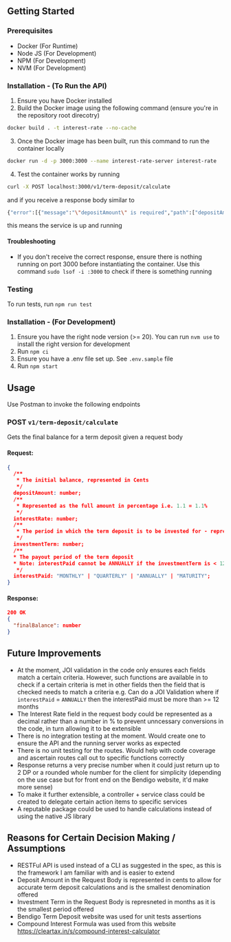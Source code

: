 <!-- Improved compatibility of back to top link: See: https://github.com/othneildrew/Best-README-Template/pull/73 -->
<a name="readme-top"></a>

<!-- GETTING STARTED -->
## Getting Started

### Prerequisites

- Docker (For Runtime)
- Node JS (For Development)
- NPM (For Development)
- NVM (For Development)

### Installation - (To Run the API)
1. Ensure you have Docker installed
2. Build the Docker image using the following command (ensure you're in the repository root direcotry)
```sh
docker build . -t interest-rate --no-cache
```
3. Once the Docker image has been built, run this command to run the container locally
```sh
docker run -d -p 3000:3000 --name interest-rate-server interest-rate
```
4. Test the container works by running
```sh
curl -X POST localhost:3000/v1/term-deposit/calculate
```
and if you receive a response body similar to 
```sh
{"error":[{"message":"\"depositAmount\" is required","path":["depositAmount"],"type":"any.required","context":{"label":"depositAmount","key":"depositAmount"}}]}
```
this means the service is up and running

#### Troubleshooting
- If you don't receive the correct response, ensure there is nothing running on port 3000 before instantiating the container. Use this command `sudo lsof -i :3000` to check if there is something running

### Testing
To run tests, run `npm run test`

### Installation - (For Development)

1. Ensure you have the right node version (>= 20). You can run `nvm use` to install the right version for development
2. Run `npm ci`
3. Ensure you have a .env file set up. See `.env.sample` file 
4. Run `npm start`

<!-- USAGE EXAMPLES -->
## Usage
Use Postman to invoke the following endpoints

### POST `v1/term-deposit/calculate`
Gets the final balance for a term deposit given a request body

#### Request:
```json
{
  /**
   * The initial balance, represented in Cents
   */
  depositAmount: number;
  /**
   * Represented as the full amount in percentage i.e. 1.1 = 1.1% 
   */
  interestRate: number;
  /**
   * The period in which the term deposit is to be invested for - represented in months
   */
  investmentTerm: number;
  /**
  * The payout period of the term deposit
  * Note: interestPaid cannot be ANNUALLY if the investmentTerm is < 12 months
   */
  interestPaid: "MONTHLY" | "QUARTERLY" | "ANNUALLY" | "MATURITY";
}
```

#### Response: 
```json
200 OK
{
  "finalBalance": number
}
```

## Future Improvements
- At the moment, JOI validation in the code only ensures each fields match a certain criteria. However, such functions are available in to check if a certain criteria is met in other fields then the field that is checked needs to match a criteria
e.g. Can do a JOI Validation where if `interestPaid` = `ANNUALLY` then the interestPaid must be more than >= 12 months
- The Interest Rate field in the request body could be represented as a decimal rather than a number in % to prevent unncessary conversions in the code, in turn allowing it to be extensible 
- There is no integration testing at the moment. Would create one to ensure the API and the running server works as expected  
- There is no unit testing for the routes. Would help with code coverage and ascertain routes call out to specific functions correctly
- Response returns a very precise number when it could just return up to 2 DP or a rounded whole number for the client for simplicity (depending on the use case but for front end on the Bendigo website, it'd make more sense)
- To make it further extensible, a controller + service class could be created to delegate certain action items to specific services
- A reputable package could be used to handle calculations instead of using the native JS library

## Reasons for Certain Decision Making / Assumptions
- RESTFul API is used instead of a CLI as suggested in the spec, as this is the framework I am familiar with and is easier to extend 
- Deposit Amount in the Request Body is represented in cents to allow for accurate term deposit calculations and is the smallest denomination offered
- Investment Term in the Request Body is represneted in months as it is the smallest period offered 
- Bendigo Term Deposit website was used for unit tests assertions 
- Compound Interest Formula was used from this website https://cleartax.in/s/compound-interest-calculator
